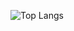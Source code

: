 


![Top Langs](https://github-readme-stats.vercel.app/api/top-langs/?username=lsy980326&layout=compact)

